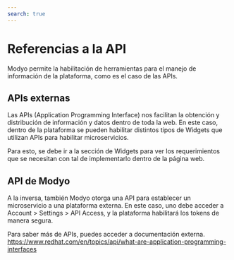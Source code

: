 ```yaml
---
search: true
---
```


# Referencias a la API

Modyo permite la habilitación de herramientas para el manejo de información de la plataforma, como es el caso de las APIs.

## APIs externas

Las APIs (Application Programming Interface) nos facilitan la obtención y distribución de información y datos dentro de toda la web. En este caso, dentro de la plataforma se pueden habilitar distintos tipos de Widgets que utilizan APIs para habilitar microservicios.

Para esto, se debe ir a la sección de Widgets para ver los requerimientos que se necesitan con tal de implementarlo dentro de la página web.

## API de Modyo

A la inversa, también Modyo otorga una API para establecer un microservicio a una plataforma externa. En este caso, uno debe acceder a Account > Settings > API Access, y la plataforma habilitará los tokens de manera segura.

Para saber más de APIs, puedes acceder a documentación externa. 
https://www.redhat.com/en/topics/api/what-are-application-programming-interfaces



